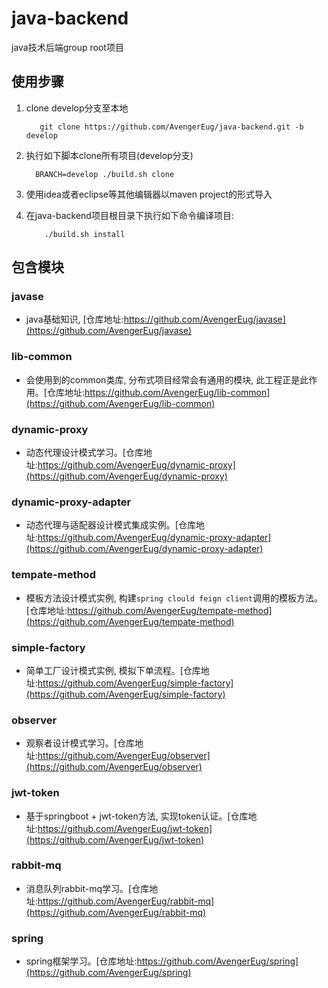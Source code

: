 # java-backend
java技术后端group root项目

## 使用步骤

1. clone develop分支至本地
   ```
      git clone https://github.com/AvengerEug/java-backend.git -b develop
   ```
   
2. 执行如下脚本clone所有项目(develop分支)
   ```shell
     BRANCH=develop ./build.sh clone
   ```

3. 使用idea或者eclipse等其他编辑器以maven project的形式导入

4. 在java-backend项目根目录下执行如下命令编译项目:
    ```shell
        ./build.sh install
    ```


## 包含模块

### javase
 * java基础知识, [仓库地址:https://github.com/AvengerEug/javase](https://github.com/AvengerEug/javase)

### lib-common
 * 会使用到的common类库, 分布式项目经常会有通用的模块, 此工程正是此作用。[仓库地址:https://github.com/AvengerEug/lib-common](https://github.com/AvengerEug/lib-common)

### dynamic-proxy
 * 动态代理设计模式学习。[仓库地址:https://github.com/AvengerEug/dynamic-proxy](https://github.com/AvengerEug/dynamic-proxy)

### dynamic-proxy-adapter
 * 动态代理与适配器设计模式集成实例。[仓库地址:https://github.com/AvengerEug/dynamic-proxy-adapter](https://github.com/AvengerEug/dynamic-proxy-adapter)
  
### tempate-method 
 * 模板方法设计模式实例, 构建`spring clould feign client`调用的模板方法。[仓库地址:https://github.com/AvengerEug/tempate-method](https://github.com/AvengerEug/tempate-method)

### simple-factory
 * 简单工厂设计模式实例, 模拟下单流程。[仓库地址:https://github.com/AvengerEug/simple-factory](https://github.com/AvengerEug/simple-factory)
  
### observer
 * 观察者设计模式学习。[仓库地址:https://github.com/AvengerEug/observer](https://github.com/AvengerEug/observer)

### jwt-token
 * 基于springboot + jwt-token方法, 实现token认证。[仓库地址:https://github.com/AvengerEug/jwt-token](https://github.com/AvengerEug/jwt-token)

### rabbit-mq
 * 消息队列rabbit-mq学习。[仓库地址:https://github.com/AvengerEug/rabbit-mq](https://github.com/AvengerEug/rabbit-mq)

### spring
 * spring框架学习。[仓库地址:https://github.com/AvengerEug/spring](https://github.com/AvengerEug/spring)
